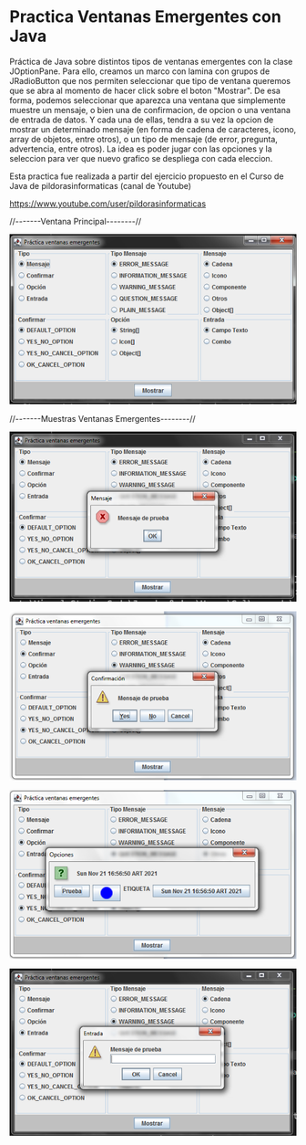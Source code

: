 # Practica Ventanas Emergentes con Java
Práctica de Java sobre distintos tipos de ventanas emergentes con la clase JOptionPane.
Para ello, creamos un marco con lamina con grupos de JRadioButton que nos permiten seleccionar que tipo de ventana
queremos que se abra al momento de hacer click sobre el boton "Mostrar". De esa forma, podemos seleccionar que 
aparezca una ventana que simplemente muestre un mensaje, o bien una de confirmacion, de opcion o una ventana de
entrada de datos. Y cada una de ellas, tendra a su vez la opcion de mostrar un determinado mensaje (en forma de cadena
de caracteres, icono, array de objetos, entre otros), o un tipo de mensaje (de error, pregunta, advertencia, entre otros).
La idea es poder jugar con las opciones y la seleccion para ver que nuevo grafico se despliega con cada eleccion.

Esta practica fue realizada a partir del ejercicio propuesto en el Curso de Java de pildorasinformaticas (canal de Youtube)

https://www.youtube.com/user/pildorasinformaticas

//-------Ventana Principal--------//

![Screenshot](screenshot.png)


//-------Muestras Ventanas Emergentes--------//

![Screenshot](screenshot2.png)

![Screenshot](screenshot3.png)

![Screenshot](screenshot4.png)

![Screenshot](screenshot5.png)




